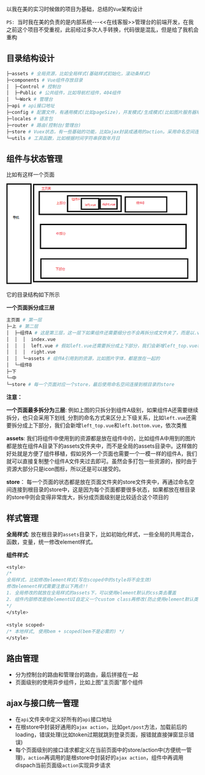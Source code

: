 以我在美的实习时候做的项目为基础，总结的`Vue`架构设计

`PS: `当时我在美的负责的是内部系统---<<在线客服>>管理台的前端开发，在我之前这个项目不受重视，此前经过多次人手转换，代码很是混乱，但是给了我机会重构

## 目录结构设计

```bash
├─assets # 全局资源，比如全局样式(基础样式初始化，滚动条样式)
├─components # Vue组件存放目录
│  ├─Control # 控制台
│  ├─Public # 公共组件，比如导航栏组件，404组件
│  └─Work # 管理台
├─api # api接口地址
├─config # 配置文件，有通用模式(比如pageSize)，开发模式/生成模式(比如图片服务器地址)
├─locales # 语言包
├─router # 路由(控制台/管理台)
├─store # Vuex状态，有一些基础的功能，比如ajax封装成通用的action。采用命名空间连接管理台/控制台的状态
└─utils # 工具函数，比如根据时间字符串获取年月日
```

## 组件与状态管理

比如有这样一个页面

![页面拆分图](./pic/fw1.png)

它的目录结构如下所示

**一个页面拆分成三层**

```bash
主页面 # 第一层
├─上 # 第二层
│  ├─组件A # 这是第三层，这一层下如果组件还需要细分也不会再拆分成文件夹了，而是以.vue的形式
│  │  │  index.vue
│  │  │  left.vue # 假如left.vue还需要拆分成上下部分，我们会新增left_top.vue和left.bottom.vue
│  │  │  right.vue
│  │  └─assets # 组件A引用到的资源，比如图片字体，都是放在一起的
│  └─组件B
├─下
└─中
└─store # 每一个页面对应一个store，最后使用命名空间连接到根目录的store
```

**注意：**

**一个页面最多拆分为三层**: 例如上图的只拆分到组件A级别，如果组件A还需要继续拆分，也只会采用下划线`_`分割的命名方式来区分上下级关系，比如`left.vue`还需要拆分成上下部分，我们会新增`left_top.vue`和`left.bottom.vue`，依次类推

**assets**: 我们将组件中使用到的资源都是放在组件中的，比如组件A中用到的图片都是放在组件A目录下的assets文件夹中，而不是全局的assets目录中。这样做的好处就是方便了组件移植，假如另外一个页面也需要一个一模一样的组件A，我们就可以直接复制整个组件A文件夹过去即可。虽然会多打包一些资源的，按时由于资源大部分只是icon图标，所以还是可以接受的。

**store**： 每一个页面的状态都是放在页面文件夹的store文件夹中，再通过命名空间连接到根目录的store中，这是因为每个页面都要很多状态，如果都放在根目录的store中则会变得非常庞大，拆分成页面级别是比较适合这个项目的

## 样式管理

**全局样式**: 放在根目录的`assets`目录下，比如初始化样式，一些全局的共用混合，函数，变量，统一修改element样式。

**组件样式**:

```css
<style>
/* 
全局样式，比如修改element样式(写在scoped中的style将不会生效)
修改elemnent样式需要注意以下两点!!
1. 全局修改的就放在全局样式的assets下，可以使用element默认的css类去覆盖
2. 组件内部修改是给elementUI自定义一个custom class再修改(防止使用element默认类修改会影响到其他组件样式)
*/
</style>

<style scoped>
/* 本地样式, 使用bem + scoped(bem不是必需的) */
</style>
```

## 路由管理

- 分为控制台的路由和管理台的路由，最后拼接在一起
- 页面级别的使用异步组件，比如上图"主页面"那个组件

## ajax与接口统一管理

- 在`api`文件夹中定义好所有的`api`接口地址
- 在根store中封装好通用的`ajax action`，比如`get/post`方法，加载前后的loading，错误处理(比如token过期就跳到登录页面，报错就直接弹窗显示错误)
- 每个页面级别的接口请求都定义在当前页面中的store/action中(方便统一管理)，`action`再调用的是根store中封装好的`ajax action`，组件中再调用dispach当前页面级`action`实现异步请求